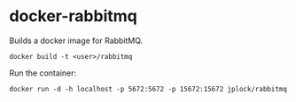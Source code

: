 docker-rabbitmq
===============

Builds a docker image for RabbitMQ.

```docker build -t <user>/rabbitmq```

Run the container:

```docker run -d -h localhost -p 5672:5672 -p 15672:15672 jplock/rabbitmq```
